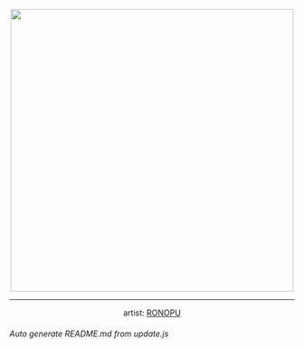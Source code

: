 
<p align="center">
  <img width="500" src="https://nekos.best/api/v2/neko/0073.png">
  <hr/>
  <center>
    artist: <a href="https://www.pixiv.net/en/artworks/91378653">RONOPU</a>
  </center>
</p>


###### Auto generate README.md from update.js

